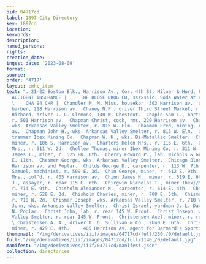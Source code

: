 ```yaml
---
pid: 04717cd
label: 1897 City Directory
key: 1897cd
location: 
keywords: 
description: 
named_persons: 
rights: 
creation_date: 
ingest_date: '2023-08-09'
format: 
source: 
order: '4717'
layout: cmhc_item
text: ". 21-22 Boston Blk., Harrison Av., Cor. 4th St. Milner & Hurd, FIRE, LIFE AND
  ACCIDENT INSURANCE |     THE BLOSE DRUG CO, ssz>ssic. Soda Water at Freezing: Point
  \    CHA 94 CHR |  Chandler M. M. Miss, housekpr, 303 Harrison av.  Chandler Ralph,
  barber, 218 Harrison av.  Chaney N.F., driver Third Street Market, r. 128 Oak.  Chapin
  Richard, driver J. C. Clemons, 140 W. Chestnut.  Chapin Sam L., bartdr. J. L. Conley,
  r. 501 Harrison av.  Chapman Christ, cook, rms. 220 Harrison av.  Chapman Elmer,
  wks. Arkansas Valley Smelter, r. 815 W. Elm.  Chapman Fred, mining, r. 19, 501 Harrison
  av.  Chapman John H., wks. Arkansas Valley Smelter, r. 815 W. Elm.  Chapman Wesley,
  trammer Ibex Mining Co.  Chapman W. H., wks. Bi-Metallic Smelter.  Charnock Robert,
  miner, r. 106 S. Harrison av.  Charters Helen Mrs., r. 116 E. 6th.  Chellew S. G.
  Mrs., r. 311 W. 2d.  Chellew Thomas, miner Ibex Mining Co, r. 311 W. 2d.  Cheney
  James T., miner, r. 525 EK. 6th.  Cherry Edward P., lab. Nichols & Gross, r. 329
  E. 11th.  Chesmer George, wks. Arkansas Valley Smelter.  Chicago Block, E. 5th bet.
  Harrison av. and Poplar.  Childs George D., carpenter, r. 113 W. 7th.  Chilvers
  Samuel, machinist, r. 509 E. 3d.  Chin George, miner, r. 612 E. 9th.  Chinn Hattie
  Mrs., col’d, r. 405 Harrison av.  Chinn James H., miner, r. 519 E. 6th.  Chinn John
  J., assayer, r. rear 115 E. 6th.  Chirgwin Nicholas T., miner Ibex}/Mining Co.,
  r. 714 E. 9th.  Chisholm Alexander M., carpenter, r. 614 E. 4th.  Chisholm A. Simon,
  miner, r. 528 E. 3d.  Chisholm Charles, miner, r. 708 E. 5th.  Chismar George, lab,
  r. 710 W. 2d.  Chismar Joseph, wks. Arkansas Valley Smelter, r. 710 W. 2d.  Chonka
  John, wks. Arkansas Valley Smelter.  Christ Israel, yardman J. L. Davison, 1311
  N. Poplar.  Christ John, lab, r. rear 145 W. Front.  Christ Joseph, wks. Arkansas
  Valley Smelter, r. rear 145 W. Front.  Christensen Axel, miner, r. rear 419 E. 2d.
  \ Christensen A. A., driver D. D. Sullivan & Co., 2Uu0 E. 6th.  Christensen Charles,
  miner, r. 429 E. 4th.     405 Harrison Av. agent for Barmard’s Sporting, Goods "
thumbnail: "/img/derivatives/iiif/images/04717cd/full/250,/0/default.jpg"
full: "/img/derivatives/iiif/images/04717cd/full/1140,/0/default.jpg"
manifest: "/img/derivatives/iiif/04717cd/manifest.json"
collection: directories
---
```

